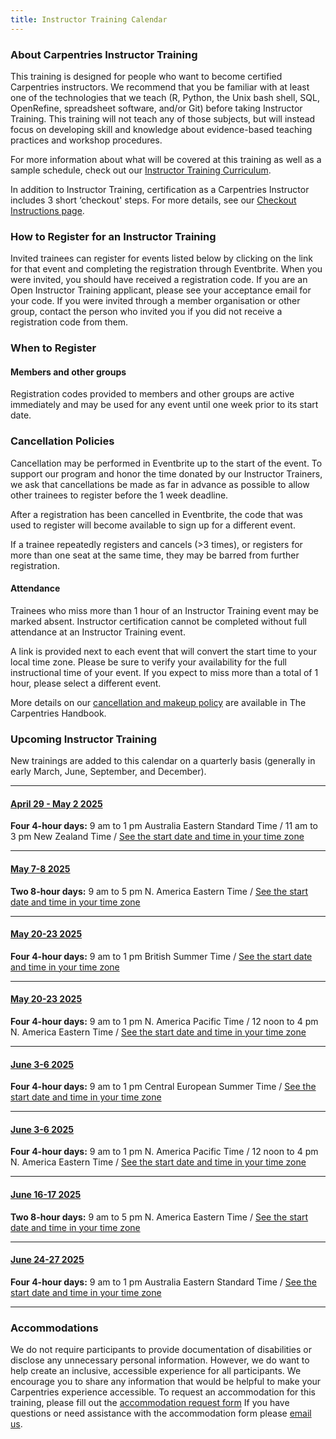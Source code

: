 ```yaml
---
title: Instructor Training Calendar
---
```


### About Carpentries Instructor Training

This training is designed for people who want to become certified Carpentries instructors. We recommend that you be familiar with at least one of the technologies that we teach (R, Python, the Unix bash shell, SQL, OpenRefine, spreadsheet software, and/or Git) before taking Instructor Training. This training will not teach any of those subjects, but will instead focus on developing skill and knowledge about evidence-based teaching practices and workshop procedures.

For more information about what will be covered at this training as well as a sample schedule, check out our [Instructor Training Curriculum](https://carpentries.github.io/instructor-training/).

In addition to Instructor Training, certification as a Carpentries Instructor includes 3 short ‘checkout' steps. For more details, see our [Checkout Instructions page](https://carpentries.github.io/instructor-training/checkout).

### How to Register for an Instructor Training

Invited trainees can register for events listed below by clicking on the link for that event and completing the registration through Eventbrite. When you were invited, you should have received a registration code. If you are an Open Instructor Training applicant, please see your acceptance email for your code. If you were invited through a member organisation or other group, contact the person who invited you if you did not receive a registration code from them.

### When to Register

#### Members and other groups

Registration codes provided to members and other groups are active immediately and may be used for any event until one week prior to its start date.

### Cancellation Policies

Cancellation may be performed in Eventbrite up to the start of the event. To support our program and honor the time donated by our Instructor Trainers, we ask that cancellations be made as far in advance as possible to allow other trainees to register before the 1 week deadline.

After a registration has been cancelled in Eventbrite, the code that was used to register will become available to sign up for a different event.

If a trainee repeatedly registers and cancels (>3 times), or registers for more than one seat at the same time, they may be barred from further registration.

#### Attendance

Trainees who miss more than 1 hour of an Instructor Training event may be marked absent. Instructor certification cannot be completed without full attendance at an Instructor Training event.

A link is provided next to each event that will convert the start time to your local time zone. Please be sure to verify your availability for the full instructional time of your event. If you expect to miss more than a total of 1 hour, please select a different event.

More details on our [cancellation and makeup policy](https://docs.carpentries.org/handbooks/instructors.html#instructor-training-attendance-policy) are available in The Carpentries Handbook.

### Upcoming Instructor Training

New trainings are added to this calendar on a quarterly basis (generally in early March, June, September, and December).

<hr>

#### [April 29 - May 2 2025](https://www.eventbrite.com/e/online-instructor-training-april-29-may-2-tickets-1264375112999)
**Four 4-hour days:** 9 am to 1 pm Australia Eastern Standard Time / 11 am to 3 pm New Zealand Time / [See the start date and time in your time zone](https://www.timeanddate.com/worldclock/fixedtime.html?msg=Instructor+Training&iso=20250429T09&p1=47&ah=4)

<hr>

#### [May 7-8 2025](https://www.eventbrite.com/e/online-instructor-training-may-7-8-2025-tickets-1264427730379)
**Two 8-hour days:** 9 am to 5 pm N. America Eastern Time / [See the start date and time in your time zone](https://www.timeanddate.com/worldclock/fixedtime.html?msg=Instructor+Training&iso=20250507T09&p1=179&ah=8)

<hr>

#### [May 20-23 2025](https://www.eventbrite.com/e/online-instructor-training-may-20-23-2025-tickets-1264432033249)
**Four 4-hour days:** 9 am to 1 pm British Summer Time / [See the start date and time in your time zone](https://www.timeanddate.com/worldclock/fixedtime.html?msg=Instructor+Training&iso=20250520T09&p1=136&ah=4)

<hr>

#### [May 20-23 2025](https://www.eventbrite.com/e/online-instructor-training-may-20-23-2025-tickets-1264434570839)
**Four 4-hour days:** 9 am to 1 pm N. America Pacific Time / 12 noon to 4 pm N. America Eastern Time / [See the start date and time in your time zone](https://www.timeanddate.com/worldclock/fixedtime.html?msg=Instructor+Training&iso=20250520T09&p1=137&ah=4)

<hr>

#### [June 3-6 2025](https://www.eventbrite.com/e/online-instructor-training-june-3-6-2025-tickets-1264437188669)
**Four 4-hour days:** 9 am to 1 pm Central European Summer Time / [See the start date and time in your time zone](https://www.timeanddate.com/worldclock/fixedtime.html?msg=Instructor+Training&iso=20250603T09&p1=195&ah=4)

<hr>

#### [June 3-6 2025](https://www.eventbrite.com/e/online-instructor-training-june-3-6-2025-tickets-1264438101399)
**Four 4-hour days:** 9 am to 1 pm N. America Pacific Time / 12 noon to 4 pm N. America Eastern Time / [See the start date and time in your time zone](https://www.timeanddate.com/worldclock/fixedtime.html?msg=Instructor+Training&iso=20250603T09&p1=137&ah=4)

<hr>

#### [June 16-17 2025](https://www.eventbrite.com/e/online-instructor-training-june-16-17-2025-tickets-1264439706199)
**Two 8-hour days:** 9 am to 5 pm N. America Eastern Time / [See the start date and time in your time zone](https://www.timeanddate.com/worldclock/fixedtime.html?msg=Instructor+Training&iso=20250616T09&p1=179&ah=8)

<hr>

#### [June 24-27 2025](https://www.eventbrite.com/e/online-instructor-training-june-24-27-2025-tickets-1264441792439)
**Four 4-hour days:** 9 am to 1 pm Australia Eastern Standard Time / [See the start date and time in your time zone](https://www.timeanddate.com/worldclock/fixedtime.html?msg=Instructor+Training&iso=20250624T09&p1=47&ah=4)

<hr>

### Accommodations

We do not require participants to provide documentation of disabilities or disclose any unnecessary personal information. 
However, we do want to help create an inclusive, accessible experience for all participants. 
We encourage you to share any information that would be helpful to make your Carpentries experience accessible. 
To request an accommodation for this training, please fill out the [accommodation request form](https://carpentries.typeform.com/to/B2OSYaD0)
If you have questions or need assistance with the accommodation form please [email us](mailto:instructor.training@carpentries.org).
